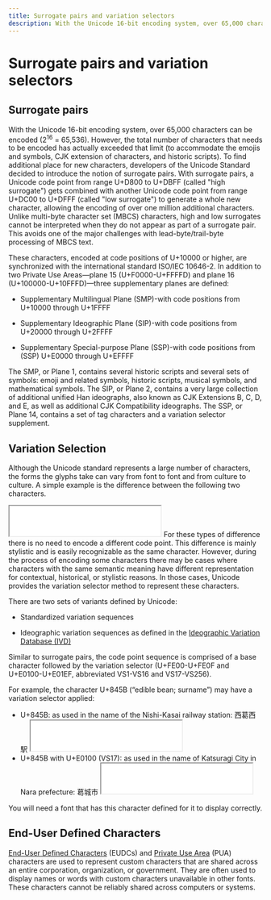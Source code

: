 ```yaml
---
title: Surrogate pairs and variation selectors
description: With the Unicode 16-bit encoding system, over 65,000 characters can be encoded 
---
```


# Surrogate pairs and variation selectors

## Surrogate pairs

With the Unicode 16-bit encoding system, over 65,000 characters can be encoded (2<sup>16</sup> = 65,536).
However, the total number of characters that needs to be encoded has actually exceeded that limit (to accommodate the emojis and symbols, CJK extension of characters, and historic scripts).
To find additional place for new characters, developers of the Unicode Standard decided to introduce the notion of surrogate pairs.
With surrogate pairs, a Unicode code point from range U+D800 to U+DBFF (called "high surrogate") gets combined with another Unicode code point from range U+DC00 to U+DFFF (called "low surrogate") to generate a whole new character, allowing the encoding of over one million additional characters.
Unlike multi-byte character set (MBCS) characters, high and low surrogates cannot be interpreted when they do not appear as part of a surrogate pair.
This avoids one of the major challenges with lead-byte/trail-byte processing of MBCS text.

These characters, encoded at code positions of U+10000 or higher, are synchronized with the international standard ISO/IEC 10646-2.
In addition to two Private Use Areas—plane 15 (U+F0000-U+FFFFD) and plane 16 (U+100000-U+10FFFD)—three supplementary planes are defined:

- Supplementary Multilingual Plane (SMP)-with code positions from U+10000 through U+1FFFF

- Supplementary Ideographic Plane (SIP)-with code positions from U+20000 through U+2FFFF

- Supplementary Special-purpose Plane (SSP)-with code positions from (SSP) U+E0000 through U+EFFFF

The SMP, or Plane 1, contains several historic scripts and several sets of symbols: emoji and related symbols, historic scripts, musical symbols, and mathematical symbols. The SIP, or Plane 2, contains a very large collection of additional unified Han ideographs, also known as CJK Extensions B, C, D, and E, as well as additional CJK Compatibility ideographs. The SSP, or Plane 14, contains a set of tag characters and a variation selector supplement.

## Variation Selection

Although the Unicode standard represents a large number of characters, the forms the glyphs take can vary from font to font and from culture to culture. A simple example is the difference between the following two characters.
<iframe src="char0067.html" height="60"></iframe>
For these types of difference there is no need to encode a different code point. This difference is mainly stylistic and is easily recognizable as the same character. However, during the process of encoding some characters there may be cases where characters with the same semantic meaning have different representation for contextual, historical, or stylistic reasons. In those cases, Unicode provides the variation selector method to represent these characters.

There are two sets of variants defined by Unicode:

- Standardized variation sequences

- Ideographic variation sequences as defined in the [Ideographic Variation Database (IVD)](http://www.unicode.org/ivd/)

Similar to surrogate pairs, the code point sequence is comprised of a base character followed by the variation selector (U+FE00-U+FE0F and U+E0100-U+E01EF, abbreviated VS1-VS16 and VS17-VS256).

For example, the character U+845B (“edible bean; surname”) may have a variation selector applied:
- U+845B: as used in the name of the Nishi-Kasai railway station: <span lang="ja">&#x897F;&#x845B;&#x897F;&#x99C5;</span>
  <iframe src="char845B.html" height="60"></iframe>
- U+845B with U+E0100 (VS17): as used in the name of Katsuragi City in Nara prefecture: <span lang="ja">&#x845B;&#xE0100;&#x57CE;&#x5E02;</span>
  <iframe src="char845BVS17.html" height="60"></iframe>

You will need a font that has this character defined for it to display correctly.

## End-User Defined Characters

[End-User Defined Characters](https://msdn.microsoft.com/library/dd317802(v=vs.85).aspx) (EUDCs) and
[Private Use Area](https://msdn.microsoft.com/library/dd317802(v=vs.85).aspx) (PUA) characters are used to represent custom characters that are shared across an entire corporation, organization, or government.
They are often used to display names or words with custom characters unavailable in other fonts.
These characters cannot be reliably shared across computers or systems.

